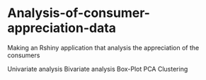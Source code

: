 # Analysis-of-consumer-appreciation-data
Making an Rshiny application that analysis the appreciation of the consumers

Univariate analysis
Bivariate analysis
Box-Plot
PCA
Clustering
